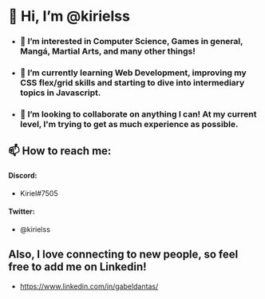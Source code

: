  # 👋 Hi, I’m @kirielss

- ### 👀 I’m interested in Computer Science, Games in general, Mangá, Martial Arts, and many other things!

- ### 🌱 I’m currently learning Web Development, improving my CSS flex/grid skills and starting to dive into intermediary topics in Javascript.

- ### 💞️ I’m looking to collaborate on anything I can! At my current level, I'm trying to get as much experience as possible.

 ## 📫 How to reach me:
 #### Discord:
- Kiriel#7505
 #### Twitter:
- @kirielss

 ## Also, I love connecting to new people, so feel free to add me on Linkedin!
- https://www.linkedin.com/in/gabeldantas/

